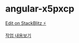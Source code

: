 # angular-x5pxcp

[Edit on StackBlitz ⚡️](https://stackblitz.com/edit/angular-x5pxcp)

[작업 내용보기](https://stackblitz.com/github/Giseok-Hong/angular-practice)
